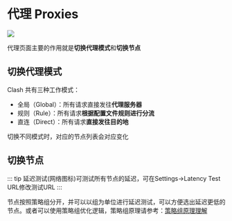 # 代理 Proxies

![](~@imgs/ui-proxies1.png)

代理页面主要的作用就是**切换代理模式**和**切换节点**

## 切换代理模式

Clash 共有三种工作模式：

- 全局（Global）：所有请求直接发往**代理服务器**
- 规则（Rule）：所有请求**根据配置文件规则进行分流**
- 直连（Direct）：所有请求**直接发往目的地**

切换不同模式时，对应的节点列表会对应变化

## 切换节点

::: tip
延迟测试(网络图标)可测试所有节点的延迟，可在Settings→Latency Test URL修改测试URL
:::

节点按照策略组分开，并可以以组为单位进行延迟测试，可以方便选出延迟更低的节点。或者可以使用策略组优化逻辑，策略组原理请参考：[策略组原理理解](https://github.com/Fndroid/jsbox_script/wiki/%E5%85%B3%E4%BA%8E%E7%AD%96%E7%95%A5%E7%BB%84%E7%9A%84%E7%90%86%E8%A7%A3)
